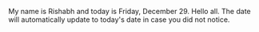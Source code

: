My name is Rishabh and today is Friday, December 29. Hello all. The date will automatically update to today's date in case you did not notice.
